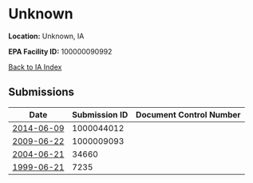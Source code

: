 # Unknown

**Location:** Unknown, IA

**EPA Facility ID:** 100000090992

[Back to IA Index](../../index.md)

## Submissions

| Date | Submission ID | Document Control Number |
|------|--------------|-------------------------|
| [2014-06-09](submissions/1000044012.md) | 1000044012 |  |
| [2009-06-22](submissions/1000009093.md) | 1000009093 |  |
| [2004-06-21](submissions/34660.md) | 34660 |  |
| [1999-06-21](submissions/7235.md) | 7235 |  |
